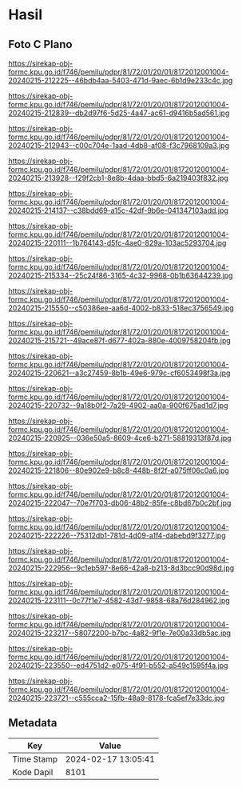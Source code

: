 # Hasil

## Foto C Plano

https://sirekap-obj-formc.kpu.go.id/f746/pemilu/pdpr/81/72/01/20/01/8172012001004-20240215-212225--46bdb4aa-5403-471d-9aec-6b1d9e233c4c.jpg

https://sirekap-obj-formc.kpu.go.id/f746/pemilu/pdpr/81/72/01/20/01/8172012001004-20240215-212839--db2d97f6-5d25-4a47-ac61-d9416b5ad561.jpg

https://sirekap-obj-formc.kpu.go.id/f746/pemilu/pdpr/81/72/01/20/01/8172012001004-20240215-212943--c00c704e-1aad-4db8-af08-f3c7968109a3.jpg

https://sirekap-obj-formc.kpu.go.id/f746/pemilu/pdpr/81/72/01/20/01/8172012001004-20240215-213928--f29f2cb1-8e8b-4daa-bbd5-6a219403f832.jpg

https://sirekap-obj-formc.kpu.go.id/f746/pemilu/pdpr/81/72/01/20/01/8172012001004-20240215-214137--c38bdd69-a15c-42df-9b6e-041347103add.jpg

https://sirekap-obj-formc.kpu.go.id/f746/pemilu/pdpr/81/72/01/20/01/8172012001004-20240215-220111--1b764143-d5fc-4ae0-829a-103ac5293704.jpg

https://sirekap-obj-formc.kpu.go.id/f746/pemilu/pdpr/81/72/01/20/01/8172012001004-20240215-215334--25c24f86-3165-4c32-9968-0b1b63644239.jpg

https://sirekap-obj-formc.kpu.go.id/f746/pemilu/pdpr/81/72/01/20/01/8172012001004-20240215-215550--c50386ee-aa6d-4002-b833-518ec3756549.jpg

https://sirekap-obj-formc.kpu.go.id/f746/pemilu/pdpr/81/72/01/20/01/8172012001004-20240215-215721--49ace87f-d677-402a-880e-4009758204fb.jpg

https://sirekap-obj-formc.kpu.go.id/f746/pemilu/pdpr/81/72/01/20/01/8172012001004-20240215-220621--a3c27459-8b1b-49e6-979c-cf6053498f3a.jpg

https://sirekap-obj-formc.kpu.go.id/f746/pemilu/pdpr/81/72/01/20/01/8172012001004-20240215-220732--9a18b0f2-7a29-4902-aa0a-900f675ad1d7.jpg

https://sirekap-obj-formc.kpu.go.id/f746/pemilu/pdpr/81/72/01/20/01/8172012001004-20240215-220925--036e50a5-8609-4ce6-b271-58819313f87d.jpg

https://sirekap-obj-formc.kpu.go.id/f746/pemilu/pdpr/81/72/01/20/01/8172012001004-20240215-221806--80e902e9-b8c8-448b-8f2f-a075ff06c0a6.jpg

https://sirekap-obj-formc.kpu.go.id/f746/pemilu/pdpr/81/72/01/20/01/8172012001004-20240215-222047--70e7f703-db06-48b2-85fe-c8bd67b0c2bf.jpg

https://sirekap-obj-formc.kpu.go.id/f746/pemilu/pdpr/81/72/01/20/01/8172012001004-20240215-222226--75312db1-781d-4d09-a1f4-dabebd9f3277.jpg

https://sirekap-obj-formc.kpu.go.id/f746/pemilu/pdpr/81/72/01/20/01/8172012001004-20240215-222956--9c1eb597-8e66-42a8-b213-8d3bcc90d98d.jpg

https://sirekap-obj-formc.kpu.go.id/f746/pemilu/pdpr/81/72/01/20/01/8172012001004-20240215-223111--0c77f1e7-4582-43d7-9858-68a76d284962.jpg

https://sirekap-obj-formc.kpu.go.id/f746/pemilu/pdpr/81/72/01/20/01/8172012001004-20240215-223217--58072200-b7bc-4a82-9f1e-7e00a33db5ac.jpg

https://sirekap-obj-formc.kpu.go.id/f746/pemilu/pdpr/81/72/01/20/01/8172012001004-20240215-223550--ed4751d2-e075-4f91-b552-a549c1595f4a.jpg

https://sirekap-obj-formc.kpu.go.id/f746/pemilu/pdpr/81/72/01/20/01/8172012001004-20240215-223721--c555cca2-15fb-48a9-8178-fca5ef7e33dc.jpg


## Metadata

| Key        | Value               |
| ---------- | ------------------- |
| Time Stamp | 2024-02-17 13:05:41 |
| Kode Dapil | 8101                |




